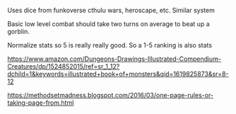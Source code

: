 Uses dice from funkoverse
cthulu wars, heroscape, etc. Similar system


Basic low level combat should take two turns on average to beat up a gorblin.

Normalize stats so 5 is really really good. So a 1-5 ranking is also stats

https://www.amazon.com/Dungeons-Drawings-Illustrated-Compendium-Creatures/dp/1524852015/ref=sr_1_12?dchild=1&keywords=illustrated+book+of+monsters&qid=1619825873&sr=8-12


https://methodsetmadness.blogspot.com/2016/03/one-page-rules-or-taking-page-from.html
